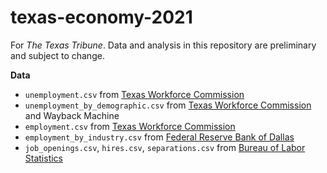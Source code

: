 # texas-economy-2021

For *The Texas Tribune*. Data and analysis in this repository are preliminary and subject to change.

**Data**
* `unemployment.csv` from [Texas Workforce Commission](https://texaslmi.com/LMIbyCategory/LAUS)
* `unemployment_by_demographic.csv` from [Texas Workforce Commission](https://texaslmi.com/api/GetHomeLinks/TLMR) and Wayback Machine
* `employment.csv` from [Texas Workforce Commission](https://texaslmi.com/LMIbyCategory/CES)
* `employment_by_industry.csv` from [Federal Reserve Bank of Dallas](https://www.dallasfed.org/research/econdata/tx-emp-ind.cfm#tab1)
* `job_openings.csv`, `hires.csv`, `separations.csv` from [Bureau of Labor Statistics](https://data.bls.gov/PDQWeb/jt)
